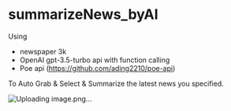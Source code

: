 # summarizeNews_byAI

Using 
- newspaper 3k
- OpenAI gpt-3.5-turbo api with function calling
- Poe api (https://github.com/ading2210/poe-api)

To
Auto Grab & Select & Summarize the latest news you specified.

![Uploading image.png…]()

